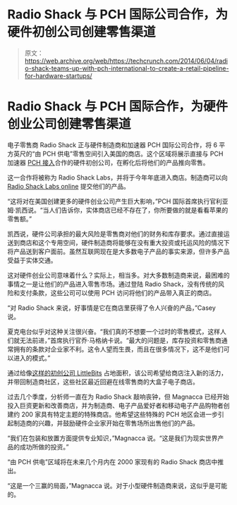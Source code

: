 # Radio Shack 与 PCH 国际公司合作，为硬件初创公司创建零售渠道

> 原文：<https://web.archive.org/web/https://techcrunch.com/2014/06/04/radio-shack-teams-up-with-pch-international-to-create-a-retail-pipeline-for-hardware-startups/>

# Radio Shack 与 PCH 国际合作，为硬件创业公司创建零售渠道

电子零售商 Radio Shack 正与硬件制造商和加速器 PCH 国际公司合作，将 6 平方英尺的“由 PCH 供电”零售空间引入美国的商店。这个区域将展示直接与 PCH 加速器 [PCH 接入](https://web.archive.org/web/20230327013942/http://www.pchintl.com/pchaccess.aspx)合作的硬件初创公司，在孵化后将他们的产品推向零售。

这一合作将被称为 Radio Shack Labs，并将于今年年底进入商店。制造商可以向 [Radio Shack Labs online](https://web.archive.org/web/20230327013942/http://www.radioshack.com/category/index.jsp?categoryId=28426586) 提交他们的产品。

“这将对在美国创建更多的硬件创业公司产生巨大影响，”PCH 国际首席执行官利亚姆·凯西说。“当人们告诉你，实体商店已经不存在了，你所要做的就是看看苹果的零售额。”

凯西说，硬件公司承担的最大风险是零售商对他们的财务和库存要求。通过直接运送到商店和这个专用空间，硬件制造商将能够在没有重大投资或托运风险的情况下将产品送到客户面前。虽然互联网现在是大多数电子产品的事实来源，但许多产品受益于实体交通。

这对硬件创业公司意味着什么？实际上，相当多。对大多数制造商来说，最困难的事情之一是让他们的产品进入零售市场。通过登陆 Radio Shack，没有传统的风险和支付条款，这些公司可以使用 PCH 访问将他们的产品带入真正的商店。

“对 Radio Shack 来说，好事情是它在商店里获得了令人兴奋的产品，”Casey 说。

夏克电台似乎对这种关注很兴奋。“我们真的不想要一个过时的零售模式，这样人们就无法前进，”首席执行官乔·马格纳卡说。“最大的问题是，库存投资和零售商通常拥有的条款对企业家不利。这令人望而生畏，而且在很多情况下，这不是他们可以进入的模式。”

通过给像[这样的初创公司 LittleBits](https://web.archive.org/web/20230327013942/https://techcrunch.com/tag/LittleBits) 占地面积，该公司希望给商店注入新的活力，并带回制造商社区，这些社区最近回避在线零售商的大盒子电子商店。

过去几个季度，分析师一直在为 Radio Shack 敲响丧钟，但 Magnacca 已经开始投入巨资更新和改善商店，并为制造商、电子产品爱好者和移动电子产品购物者创建约 200 家具有特定主题的特殊商店。他希望这些特殊的 PCH 地区会进一步引起制造商的兴趣，并鼓励硬件企业家开始在零售场所出售他们的产品。

“我们在包装和放置方面提供专业知识，”Magnacca 说。“这是我们为现实世界产品的成功所做的投资。”

“由 PCH 供电”区域将在未来几个月内在 2000 家现有的 Radio Shack 商店中推出。

“这是一个三赢的局面，”Magnacca 说。对于小型硬件制造商来说，这似乎是可能的。